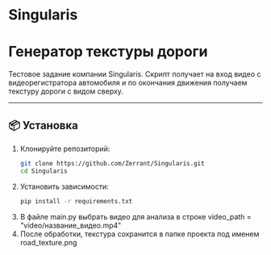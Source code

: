 # Singularis
# Генератор текстуры дороги

Тестовое задание компании Singularis. Скрипт получает на вход видео с видеорегистратора автомобиля и по окончания движения получаем текстуру дороги с видом сверху.


---

## 📦 Установка

1. Клонируйте репозиторий:
   ```bash
   git clone https://github.com/Zerrant/Singularis.git
   cd Singularis
2. Установить зависимости:
   ```bash
   pip install -r requirements.txt
3. В файле main.py выбрать видео для анализа в строке video_path = "video/название_видео.mp4"
4. После обработки, текстура сохранится в папке проекта под именем road_texture.png

